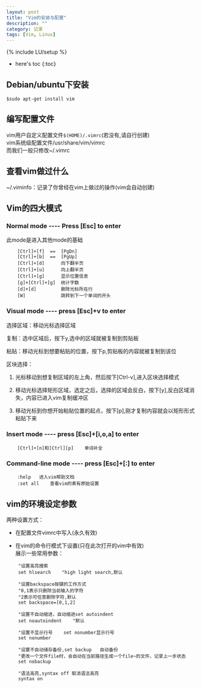 ```yaml
---
layout: post
title: "Vim的安装与配置"
description: ""
category: 记录
tags: [Vim, Linux]
---
```

{% include LU/setup %}

* here's toc
{:toc}

## Debian/ubuntu下安装

	$sudo apt-get install vim

## 编写配置文件

vim用户自定义配置文件`$(HOME)/.vimrc`(若没有,请自行创建)  
vim系统级配置文件/usr/share/vim/vimrc  
而我们一般只修改~/.vimrc

## 查看vim做过什么

~/.viminfo：记录了你曾经在vim上做过的操作(vim会自动创建)  

## Vim的四大模式

### Normal mode	----	Press [Esc] to enter  

此mode是进入其他mode的基础  

		[Ctrl]+[f]	==	[PgDn]
		[Ctrl]+[b]	==	[PgUp]
		[Ctrl]+[d]		向下翻半页
		[Ctrl]+[u]		向上翻半页
		[Ctrl]+[g]  	显示位置信息
		[g]+[Ctrl]+[g]	统计字数
		[d]+[d]			删除光标所在行
		[W]				跳转到下一个单词的开头

### Visual mode	----	press [Esc]+v to enter	

选择区域：移动光标选择区域  

复制：选中区域后，按下y,选中的区域就被复制到剪贴板  

粘贴：移动光标到想要粘贴的位置，按下p,剪贴板的内容就被复制到该位  

区块选择：  

  1. 光标移动到想复制区域的左上角，然后按下[Ctrl-v],进入区块选择模式  

  2. 移动光标选择矩形区域，选定之后，选择的区域会反白，按下[y],反白区域消失，内容已进入vim复制缓冲区  

  3. 移动光标到你想开始粘贴位置的起点，按下[p],刚才复制内容就会以矩形形式粘贴下来  

### Insert mode	----	press [Esc]+[i,o,a] to enter

		[Ctrl]+[n]和[Ctrl][p]	单词补全

### Command-line mode	----	press [Esc]+[:] to enter

		:help	进入vim帮助文档
		:set all	查看vim的素有原始设置

## vim的环境设定参数

两种设置方式：  

*  在配置文件vimrc中写入(永久有效)
*  在vim的命令行模式下设置(只在此次打开的vim中有效)  
展示一些常用参数：  

        "设置高亮搜索
		set hlsearch	"high light search,默认

        "设置backspace按键的工作方式
        "0,1表示只删除当前输入的字符
        "2表示可任意删除字符,默认
        set backspace=[0,1,2]
		
		"设置不自动缩进，自动缩进set autoindent
        set noautoindent	"默认
                                                                           
        "设置不显示行号	set nonumber显示行号
        set nonumber

		"设置不自动储存备份,set backup	自动备份
        "更改一个文件file时，会自动在当前路径生成一个file~的文件，记录上一步状态
        set nobackup
        
        "语法高亮,syntax off 取消语法高亮
        syntax on


